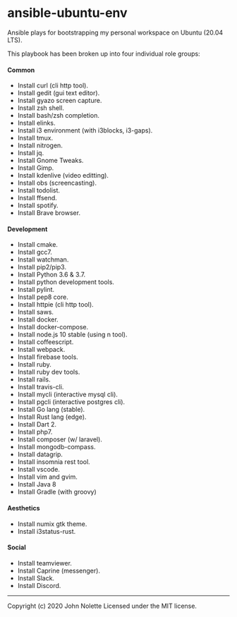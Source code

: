 # ansible-ubuntu-env

Ansible plays for bootstrapping my personal workspace on Ubuntu (20.04 LTS).

This playbook has been broken up into four individual role groups:

#### Common

* Install curl (cli http tool).
* Install gedit (gui text editor).
* Install gyazo screen capture.
* Install zsh shell.
* Install bash/zsh completion.
* Install elinks.
* Install i3 environment (with i3blocks, i3-gaps).
* Install tmux.
* Install nitrogen.
* Install jq.
* Install Gnome Tweaks.
* Install Gimp.
* Install kdenlive (video editting).
* Install obs (screencasting).
* Install todolist.
* Install ffsend.
* Install spotify.
* Install Brave browser.

#### Development

* Install cmake.
* Install gcc7.
* Install watchman.
* Install pip2/pip3.
* Install Python 3.6 & 3.7.
* Install python development tools.
* Install pylint.
* Install pep8 core.
* Install httpie (cli http tool).
* Install saws.
* Install docker.
* Install docker-compose.
* Install node.js 10 stable (using n tool).
* Install coffeescript.
* Install webpack.
* Install firebase tools.
* Install ruby.
* Install ruby dev tools.
* Install rails.
* Install travis-cli.
* Install mycli (interactive mysql cli).
* Install pgcli (interactive postgres cli).
* Install Go lang (stable).
* Install Rust lang (edge).
* Install Dart 2.
* Install php7.
* Install composer (w/ laravel).
* Install mongodb-compass.
* Install datagrip.
* Install insomnia rest tool.
* Install vscode.
* Install vim and gvim.
* Install Java 8
* Install Gradle (with groovy)

#### Aesthetics

* Install numix gtk theme.
* Install i3status-rust.

#### Social

* Install teamviewer.
* Install Caprine (messenger).
* Install Slack.
* Install Discord.

---

Copyright (c) 2020 John Nolette Licensed under the MIT license.
